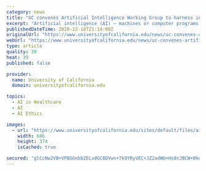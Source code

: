 ```yaml
---
category: news
title: "UC convenes Artificial Intelligence Working Group to harness innovative technology, establish guardrails for equitable and ethical use"
excerpt: "Artificial intelligence (AI) — machines or computer programs capable ... strengthening cybersecurity and improving the quality of health care,” said Stuart Russell, professor of computer science at UC Berkeley, co-chair of the working group and a ..."
publishedDateTime: 2020-12-18T21:14:00Z
originalUrl: "https://www.universityofcalifornia.edu/news/uc-convenes-artificial-intelligence-working-group-harness-innovative-technology-establish"
webUrl: "https://www.universityofcalifornia.edu/news/uc-convenes-artificial-intelligence-working-group-harness-innovative-technology-establish"
type: article
quality: 39
heat: 39
published: false

provider:
  name: University of California
  domain: universityofcalifornia.edu

topics:
  - AI in Healthcare
  - AI
  - AI Ethics

images:
  - url: "https://www.universityofcalifornia.edu/sites/default/files/ai-working-group.jpg"
    width: 686
    height: 374
    isCached: true

secured: "glCcNw2VB+VPBGGnbbZELvdGC8DVwn+7k9YRyVEC+JZ2adWU+Hs0cJBCW+0kdxtjlrOyBtTvORhgG/1K51OI6DIFdTiMXgPh0mD4VuDlY0gUx0MNZMEnDqL1kWTp0G6rot6aTIibl2McV29R3Lkc8wf0keHbOajGALViZEy6roniv/pYS2V/fp/oVtsz6D4mzNJDSl/j2C24y3bVrgPkmHu/INlOb4CUeqx3imbgt4ctNT7epzr5OU3UkU4ElfGXZnMeriAyEy889H4y8RdOwd8UoEkMo4tMqSdJ1jJo4SfBYENAWjojKsR6b7iAqz3aqOCEogI8RiOSrw4ut77vI55+EnWHfhn5H5cCKWbbOrA=;K0Mrx25PTmZ2HuZMjOdHjA=="
---
```



